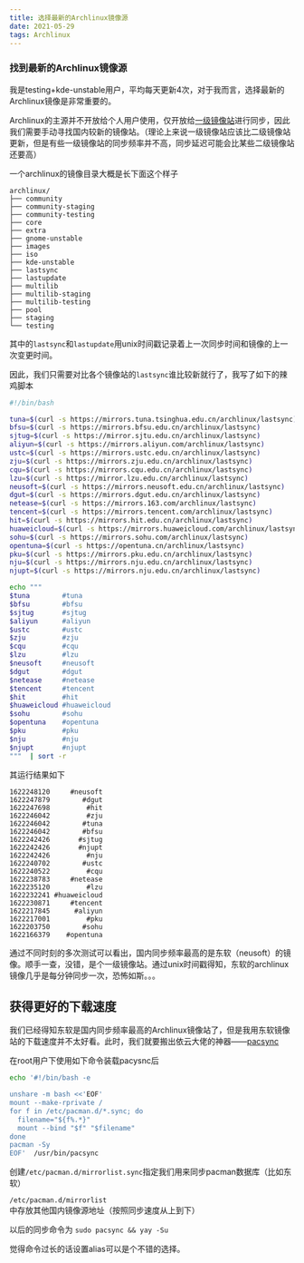 ```yaml
---
title: 选择最新的Archlinux镜像源
date: 2021-05-29
tags: Archlinux
---
```




### 找到最新的Archlinux镜像源

我是testing+kde-unstable用户，平均每天更新4次，对于我而言，选择最新的Archlinux镜像是非常重要的。

Archlinux的主源并不开放给个人用户使用，仅开放给[一级镜像站](https://archlinux.org/mirrors/tier/1/)进行同步，因此我们需要手动寻找国内较新的镜像站。（理论上来说一级镜像站应该比二级镜像站更新，但是有些一级镜像站的同步频率并不高，同步延迟可能会比某些二级镜像站还要高）

一个archlinux的镜像目录大概是长下面这个样子

```
archlinux/
├── community
├── community-staging
├── community-testing
├── core
├── extra
├── gnome-unstable
├── images
├── iso
├── kde-unstable
├── lastsync
├── lastupdate
├── multilib
├── multilib-staging
├── multilib-testing
├── pool
├── staging
└── testing
```

其中的`lastsync`和`lastupdate`用unix时间戳记录着上一次同步时间和镜像的上一次变更时间。

因此，我们只需要对比各个镜像站的`lastsync`谁比较新就行了，我写了如下的辣鸡脚本

```bash
#!/bin/bash

tuna=$(curl -s https://mirrors.tuna.tsinghua.edu.cn/archlinux/lastsync)
bfsu=$(curl -s https://mirrors.bfsu.edu.cn/archlinux/lastsync)
sjtug=$(curl -s https://mirror.sjtu.edu.cn/archlinux/lastsync)
aliyun=$(curl -s https://mirrors.aliyun.com/archlinux/lastsync)
ustc=$(curl -s https://mirrors.ustc.edu.cn/archlinux/lastsync)
zju=$(curl -s https://mirrors.zju.edu.cn/archlinux/lastsync)
cqu=$(curl -s https://mirrors.cqu.edu.cn/archlinux/lastsync)
lzu=$(curl -s https://mirror.lzu.edu.cn/archlinux/lastsync)
neusoft=$(curl -s https://mirrors.neusoft.edu.cn/archlinux/lastsync)
dgut=$(curl -s https://mirrors.dgut.edu.cn/archlinux/lastsync)
netease=$(curl -s https://mirrors.163.com/archlinux/lastsync)
tencent=$(curl -s https://mirrors.tencent.com/archlinux/lastsync)
hit=$(curl -s https://mirrors.hit.edu.cn/archlinux/lastsync)
huaweicloud=$(curl -s https://mirrors.huaweicloud.com/archlinux/lastsync)
sohu=$(curl -s https://mirrors.sohu.com/archlinux/lastsync)
opentuna=$(curl -s https://opentuna.cn/archlinux/lastsync)
pku=$(curl -s https://mirrors.pku.edu.cn/archlinux/lastsync)
nju=$(curl -s https://mirrors.nju.edu.cn/archlinux/lastsync)
njupt=$(curl -s https://mirrors.nju.edu.cn/archlinux/lastsync)

echo """
$tuna        #tuna
$bfsu        #bfsu
$sjtug       #sjtug
$aliyun      #aliyun
$ustc        #ustc
$zju         #zju
$cqu         #cqu
$lzu         #lzu
$neusoft     #neusoft
$dgut        #dgut
$netease     #netease
$tencent     #tencent
$hit         #hit
$huaweicloud #huaweicloud
$sohu        #sohu
$opentuna    #opentuna
$pku         #pku
$nju         #nju
$njupt       #njupt
"""  | sort -r
```

其运行结果如下

```
1622248120     #neusoft
1622247879        #dgut
1622247698         #hit
1622246042         #zju
1622246042        #tuna
1622246042        #bfsu
1622242426       #sjtug
1622242426       #njupt
1622242426         #nju
1622240702        #ustc
1622240522         #cqu
1622238783     #netease
1622235120         #lzu
1622232241 #huaweicloud
1622230871     #tencent
1622217845      #aliyun
1622217001         #pku
1622203750        #sohu
1622166379    #opentuna
```

通过不同时刻的多次测试可以看出，国内同步频率最高的是东软（neusoft）的镜像。顺手一查，没错，是个一级镜像站。通过unix时间戳得知，东软的archlinux镜像几乎是每分钟同步一次，恐怖如斯。。。

## 获得更好的下载速度

我们已经得知东软是国内同步频率最高的Archlinux镜像站了，但是我用东软镜像站的下载速度并不太好看。此时，我们就要搬出依云大佬的神器——[pacsync](https://blog.lilydjwg.me/2020/10/29/pacsync.215578.html)

在root用户下使用如下命令装载pacysnc后

```bash
echo '#!/bin/bash -e

unshare -m bash <<'EOF'
mount --make-rprivate /
for f in /etc/pacman.d/*.sync; do
  filename="${f%.*}"
  mount --bind "$f" "$filename"
done
pacman -Sy
EOF'  /usr/bin/pacsync
```

创建`/etc/pacman.d/mirrorlist.sync`指定我们用来同步pacman数据库（比如东软）

`/etc/pacman.d/mirrorlist`中存放其他国内镜像源地址（按照同步速度从上到下）

以后的同步命令为 `sudo pacsync && yay -Su`

觉得命令过长的话设置alias可以是个不错的选择。
